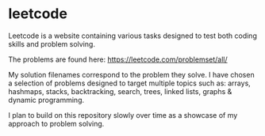 # leetcode

Leetcode is a website containing various tasks designed to test both coding skills and problem solving.

The problems are found here: https://leetcode.com/problemset/all/

My solution filenames correspond to the problem they solve. I have chosen a selection of problems designed to target multiple topics such as: arrays, hashmaps, stacks, backtracking, search, trees, linked lists, graphs & dynamic programming.

I plan to build on this repository slowly over time as a showcase of my approach to problem solving. 